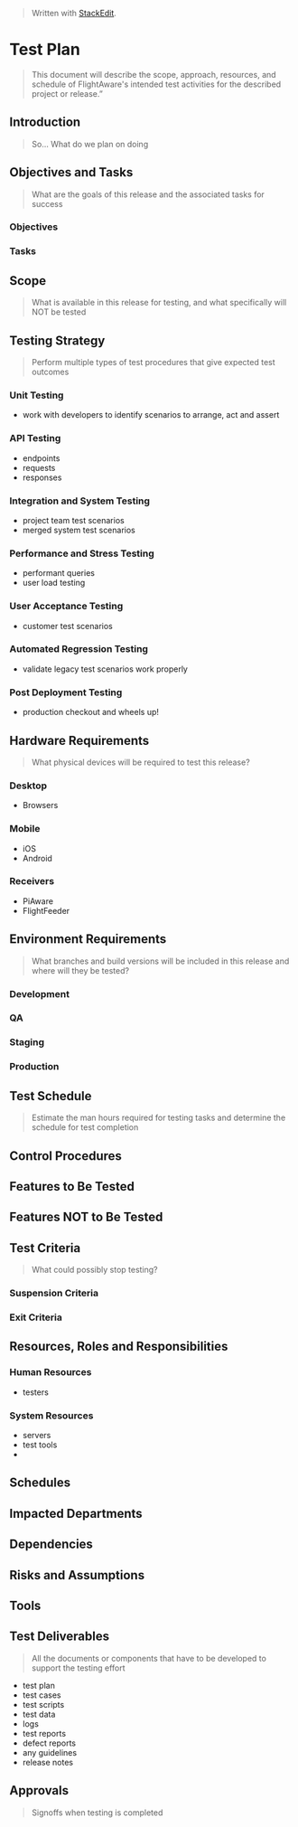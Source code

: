 
> Written with [StackEdit](https://stackedit.io/).

# Test Plan
> This document will describe the scope, approach, resources, and schedule of FlightAware's intended test activities for the described project or release.”
## Introduction
> So... What do we plan on doing
## Objectives and Tasks
> What are the goals of this release and the associated tasks for success
### Objectives
### Tasks
## Scope
> What is available in this release for testing, and what specifically will NOT be tested
## Testing Strategy
> Perform multiple types of test procedures that give expected test outcomes
### Unit Testing
- work with developers to identify scenarios to arrange, act and assert
### API Testing
- endpoints
- requests
- responses
### Integration and System Testing
- project team test scenarios
- merged system test scenarios
### Performance and Stress Testing
- performant queries
- user load testing
### User Acceptance Testing
- customer test scenarios
### Automated Regression Testing
- validate legacy test scenarios work properly
### Post Deployment Testing
- production checkout and wheels up!
## Hardware Requirements
> What physical devices will be required to test this release?
### Desktop
- Browsers
### Mobile
- iOS
- Android
### Receivers
- PiAware
- FlightFeeder
## Environment Requirements
> What branches and build versions will be included in this release and where will they be tested?
### Development
### QA
### Staging
### Production
## Test Schedule
> Estimate the man hours required for testing tasks and determine the schedule for test completion
## Control Procedures
## Features to Be Tested
## Features NOT to Be Tested
## Test Criteria
> What could possibly stop testing?
### Suspension Criteria
### Exit Criteria
## Resources, Roles and Responsibilities
### Human Resources
- testers
### System Resources
- servers
- test tools
- 
## Schedules
## Impacted Departments
## Dependencies
## Risks and Assumptions
## Tools
## Test Deliverables
> All the documents or components that have to be developed to support the testing effort
- test plan
- test cases
- test scripts
- test data
- logs
- test reports
- defect reports
- any guidelines
- release notes
## Approvals
> Signoffs when testing is completed



<!--stackedit_data:
eyJoaXN0b3J5IjpbODM1MzEwNjc2LDEwNTMzNTgyNjksMTMxNj
EzMTgxNCwtMjM2MTM2OTUzLDE1ODUxMTI2NTcsMTYxMzY4MTQw
Myw3MzA5OTgxMTZdfQ==
-->